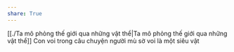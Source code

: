 ```yaml
---
share: True
---
```

[[./Ta mô phỏng thế giới qua những vật thể|Ta mô phỏng thế giới qua những vật thể]]
Con voi trong câu chuyện người mù sờ voi là một siêu vật
